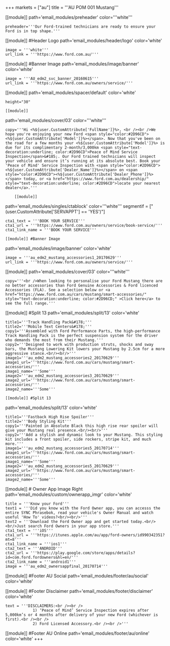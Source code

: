 +++
markets = ["au"]
title = '''AU POM 001 Mustang'''

[[module]]
path='email_modules/preheader'
color='''white'''

	preheader='''Our Ford-trained technicians are ready to ensure your Ford is in top shape.'''


[[module]] #Header Logo
path='email_modules/header/logo'
color='white'

	image = '''white'''
	url_link = '''https://www.ford.com.au/'''


[[module]] #Banner Image
path='email_modules/image/banner'
color='white'

	image = '''AU_edm2_svc_banner_20160615'''
	url_link = '''https://www.ford.com.au/owners/service/'''

[[module]]
path='email_modules/spacer/default'
color='white'

	height="30"

	[[module]]
path='email_modules/cover/03'
color='''white'''

	copy='''Hi <%${user.CustomAttribute['FullName']}%>, <br /><br />We hope you're enjoying your new Ford <span style="color:#2D96CD"><%${user.CustomAttribute['Model']}%></span>. Now that you've been on the road for a few months your <%${user.CustomAttribute['Model']}%> is due for its complimentary 2-month/3,000km <span style="text-decoration:underline; color:#2D96CD">Peace of Mind Service Inspection</span>&#185;. Our Ford trained technicians will inspect your vehicle and ensure it’s running at its absolute best. Book your 'Peace of Mind' Service Inspection with <span style="color:#2D96CD"><%${user.CustomAttribute['Dealer_Name']}%></span> on <span style="color:#2D96CD"><%${user.CustomAttribute['Dealer_Phone']}%></span> today, or <a href="https://www.ford.com.au/dealership/" style="text-decoration:underline; color:#2D96CD">locate your nearest dealer</a>.'''

		[[module]]
path='email_modules/singles/ctablock'
color='''white'''
segmentif = ["(user.CustomAttribute['SERVAPPT'] == 'YES')"]

	cta1_text = '''BOOK YOUR SERVICE'''
	cta1_url = '''https://www.ford.com.au/owners/service/book-service/'''
	cta1_link_name = '''BOOK YOUR SERVICE'''
    
    [[module]] #Banner Image
path='email_modules/image/banner'
color='white'

	image = '''au_edm2_mustang_accessories1_20170629'''
	url_link = '''https://www.ford.com.au/owners/service/'''

[[module]]
path='email_modules/cover/03'
color='''white'''

	copy='''<br />When looking to personalise your Ford Mustang there are no better accessories than Ford Genuine Accessories & Ford licenced Accessories (FLA). See a selection below or <a href="https://www.ford.com.au/cars/mustang/smart-accessories/" style="text-decoration:underline; color:#2D96CD;" >Click here</a> to see the full range.'''

 [[module]] #Split 13
path='email_modules/split/13'
color='white'

	title1='''Track Handling Pack&#178;'''
	title2='''Mobile Text Centers&#178;'''
	copy1='''Assembled with Ford Performance Parts, the high-performance Track Handling Pack is the perfect suspension system for the driver who demands the most from their Mustang.'''
	copy2='''Designed to work with production struts, shocks and sway bars, the Mustang Lowering Kit lowers your Mustang by 2.5cm for a more aggressive stance.<br/><br/>'''
	image1='''au_edm2_mustang_accessories2_20170629'''
    image1_url='''https://www.ford.com.au/cars/mustang/smart-accessories/'''
    image1_name='''Some'''
    image2='''au_edm2_mustang_accessories3_20170629'''
    image2_url='''https://www.ford.com.au/cars/mustang/smart-accessories/'''
    image2_name='''Some'''
    
    [[module]] #Split 13
path='email_modules/split/13'
color='white'

	title1='''Fastback High Rise Spoiler'''
	title2='''Body Styling Kit'''
	copy1='''Painted in Absolute Black this high rise rear spoiler will give your Mustang real presence.<br/><br/>'''
	copy2='''Add a stylish and dynamic look to your Mustang. This styling kit includes a front spoiler, side rockers, stripe kit, and much more.'''
	image1='''au_edm2_mustang_accessories5_20170714''' image1_url='''https://www.ford.com.au/cars/mustang/smart-accessories/'''
    image1_name='''Some'''
    image2='''au_edm2_mustang_accessories5_20170629'''
    image2_url='''https://www.ford.com.au/cars/mustang/smart-accessories/'''
    image2_name='''Some'''
 
[[module]] # Owner App Image Right
path='email_modules/custom/ownerapp_imgr'
color='white'

	title = '''Know your Ford'''
	text1 = '''Did you know with the Ford Owner app, you can accesss the entire SYNC Phrasebok, read your vehicle's Owner Manual and watch useful 'How To' videos?<br/><br/>'''
	text2 = '''Download the Ford Owner app and get started today.<br/><br/>Just search Ford Owners in your app store.'''
	cta1_text = '''iOS'''
	cta1_url = '''https://itunes.apple.com/au/app/ford-owners/id990342351?mt=8'''
	cta1_link_name = '''ios1'''
	cta2_text = '''ANDROID'''
	cta2_url = '''https://play.google.com/store/apps/details?id=com.ford.fordowners&hl=en/'''
	cta2_link_name = '''android1'''
	image = '''au_edm2_ownersappfinal_20170714'''

[[module]] #Footer AU Social
path='email_modules/footer/au/social'
color='white'

[[module]] #Footer Disclaimer 
path='email_modules/footer/disclaimer'
color='white'

	text = '''DISCLAIMERS:<br /><br />
				1) ‘Peace of Mind’ Service Inspection expires after 5,000km’s or 4 months after delivery of your new Ford (whichever is first).<br /><br /> 
				2) Ford Licensed Accessory.<br /><br />'''

[[module]] #Footer AU Online
path='email_modules/footer/au/online'
color='white'
+++